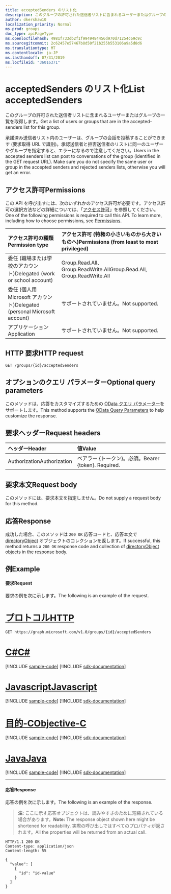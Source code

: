 ```yaml
---
title: acceptedSenders のリスト化
description: このグループの許可された送信者リストに含まれるユーザーまたはグループの一覧を取得します。
author: dkershaw10
localization_priority: Normal
ms.prod: groups
doc_type: apiPageType
ms.openlocfilehash: 4981f733db2f1f9949484456d970d71254c69c9c
ms.sourcegitcommit: 2c62457e57467b8d50f21b255b553106a9a5d8d6
ms.translationtype: MT
ms.contentlocale: ja-JP
ms.lasthandoff: 07/31/2019
ms.locfileid: "36016371"
---
```

# <a name="list-acceptedsenders"></a><span data-ttu-id="6563d-103">acceptedSenders のリスト化</span><span class="sxs-lookup"><span data-stu-id="6563d-103">List acceptedSenders</span></span>
<span data-ttu-id="6563d-104">このグループの許可された送信者リストに含まれるユーザーまたはグループの一覧を取得します。</span><span class="sxs-lookup"><span data-stu-id="6563d-104">Get a list of users or groups that are in the accepted-senders list for this group.</span></span>

<span data-ttu-id="6563d-p101">承諾済み送信者リスト内のユーザーは、グループの会話を投稿することができます (要求取得 URL で識別)。承認送信者と拒否送信者のリストに同一のユーザーやグループを指定すると、エラーになるので注意してください。</span><span class="sxs-lookup"><span data-stu-id="6563d-p101">Users in the accepted senders list can post to conversations of the group (identified in the GET request URL). Make sure you do not specify the same user or group in the accepted senders and rejected senders lists, otherwise you will get an error.</span></span>

## <a name="permissions"></a><span data-ttu-id="6563d-107">アクセス許可</span><span class="sxs-lookup"><span data-stu-id="6563d-107">Permissions</span></span>
<span data-ttu-id="6563d-p102">この API を呼び出すには、次のいずれかのアクセス許可が必要です。アクセス許可の選択方法などの詳細については、「[アクセス許可](/graph/permissions-reference)」を参照してください。</span><span class="sxs-lookup"><span data-stu-id="6563d-p102">One of the following permissions is required to call this API. To learn more, including how to choose permissions, see [Permissions](/graph/permissions-reference).</span></span>

|<span data-ttu-id="6563d-110">アクセス許可の種類</span><span class="sxs-lookup"><span data-stu-id="6563d-110">Permission type</span></span>      | <span data-ttu-id="6563d-111">アクセス許可 (特権の小さいものから大きいものへ)</span><span class="sxs-lookup"><span data-stu-id="6563d-111">Permissions (from least to most privileged)</span></span>              |
|:--------------------|:---------------------------------------------------------|
|<span data-ttu-id="6563d-112">委任 (職場または学校のアカウント)</span><span class="sxs-lookup"><span data-stu-id="6563d-112">Delegated (work or school account)</span></span> | <span data-ttu-id="6563d-113">Group.Read.All、Group.ReadWrite.All</span><span class="sxs-lookup"><span data-stu-id="6563d-113">Group.Read.All, Group.ReadWrite.All</span></span>    |
|<span data-ttu-id="6563d-114">委任 (個人用 Microsoft アカウント)</span><span class="sxs-lookup"><span data-stu-id="6563d-114">Delegated (personal Microsoft account)</span></span> | <span data-ttu-id="6563d-115">サポートされていません。</span><span class="sxs-lookup"><span data-stu-id="6563d-115">Not supported.</span></span>    |
|<span data-ttu-id="6563d-116">アプリケーション</span><span class="sxs-lookup"><span data-stu-id="6563d-116">Application</span></span> | <span data-ttu-id="6563d-117">サポートされていません。</span><span class="sxs-lookup"><span data-stu-id="6563d-117">Not supported.</span></span> |

## <a name="http-request"></a><span data-ttu-id="6563d-118">HTTP 要求</span><span class="sxs-lookup"><span data-stu-id="6563d-118">HTTP request</span></span>
<!-- { "blockType": "ignored" } -->
```http
GET /groups/{id}/acceptedSenders
```
## <a name="optional-query-parameters"></a><span data-ttu-id="6563d-119">オプションのクエリ パラメーター</span><span class="sxs-lookup"><span data-stu-id="6563d-119">Optional query parameters</span></span>
<span data-ttu-id="6563d-120">このメソッドは、応答をカスタマイズするための [OData クエリ パラメーター](/graph/query-parameters)をサポートします。</span><span class="sxs-lookup"><span data-stu-id="6563d-120">This method supports the [OData Query Parameters](/graph/query-parameters) to help customize the response.</span></span>

## <a name="request-headers"></a><span data-ttu-id="6563d-121">要求ヘッダー</span><span class="sxs-lookup"><span data-stu-id="6563d-121">Request headers</span></span>
| <span data-ttu-id="6563d-122">ヘッダー</span><span class="sxs-lookup"><span data-stu-id="6563d-122">Header</span></span>       | <span data-ttu-id="6563d-123">値</span><span class="sxs-lookup"><span data-stu-id="6563d-123">Value</span></span> |
|:---------------|:--------|
| <span data-ttu-id="6563d-124">Authorization</span><span class="sxs-lookup"><span data-stu-id="6563d-124">Authorization</span></span>  | <span data-ttu-id="6563d-p103">ベアラー {トークン}。必須。</span><span class="sxs-lookup"><span data-stu-id="6563d-p103">Bearer {token}. Required.</span></span>  |

## <a name="request-body"></a><span data-ttu-id="6563d-127">要求本文</span><span class="sxs-lookup"><span data-stu-id="6563d-127">Request body</span></span>
<span data-ttu-id="6563d-128">このメソッドには、要求本文を指定しません。</span><span class="sxs-lookup"><span data-stu-id="6563d-128">Do not supply a request body for this method.</span></span>

## <a name="response"></a><span data-ttu-id="6563d-129">応答</span><span class="sxs-lookup"><span data-stu-id="6563d-129">Response</span></span>
<span data-ttu-id="6563d-130">成功した場合、このメソッドは `200 OK` 応答コードと、応答本文で [directoryObject](../resources/directoryobject.md) オブジェクトのコレクションを返します。</span><span class="sxs-lookup"><span data-stu-id="6563d-130">If successful, this method returns a `200 OK` response code and collection of [directoryObject](../resources/directoryobject.md) objects in the response body.</span></span>

## <a name="example"></a><span data-ttu-id="6563d-131">例</span><span class="sxs-lookup"><span data-stu-id="6563d-131">Example</span></span>
#### <a name="request"></a><span data-ttu-id="6563d-132">要求</span><span class="sxs-lookup"><span data-stu-id="6563d-132">Request</span></span>
<span data-ttu-id="6563d-133">要求の例を次に示します。</span><span class="sxs-lookup"><span data-stu-id="6563d-133">The following is an example of the request.</span></span>

# <a name="httptabhttp"></a>[<span data-ttu-id="6563d-134">プロトコル</span><span class="sxs-lookup"><span data-stu-id="6563d-134">HTTP</span></span>](#tab/http)
<!-- {
  "blockType": "request",
  "name": "get_acceptedsenders"
}-->
```http
GET https://graph.microsoft.com/v1.0/groups/{id}/acceptedSenders
```
# <a name="ctabcsharp"></a>[<span data-ttu-id="6563d-135">C#</span><span class="sxs-lookup"><span data-stu-id="6563d-135">C#</span></span>](#tab/csharp)
[!INCLUDE [sample-code](../includes/snippets/csharp/get-acceptedsenders-csharp-snippets.md)]
[!INCLUDE [sdk-documentation](../includes/snippets/snippets-sdk-documentation-link.md)]

# <a name="javascripttabjavascript"></a>[<span data-ttu-id="6563d-136">Javascript</span><span class="sxs-lookup"><span data-stu-id="6563d-136">Javascript</span></span>](#tab/javascript)
[!INCLUDE [sample-code](../includes/snippets/javascript/get-acceptedsenders-javascript-snippets.md)]
[!INCLUDE [sdk-documentation](../includes/snippets/snippets-sdk-documentation-link.md)]

# <a name="objective-ctabobjc"></a>[<span data-ttu-id="6563d-137">目的-C</span><span class="sxs-lookup"><span data-stu-id="6563d-137">Objective-C</span></span>](#tab/objc)
[!INCLUDE [sample-code](../includes/snippets/objc/get-acceptedsenders-objc-snippets.md)]
[!INCLUDE [sdk-documentation](../includes/snippets/snippets-sdk-documentation-link.md)]

# <a name="javatabjava"></a>[<span data-ttu-id="6563d-138">Java</span><span class="sxs-lookup"><span data-stu-id="6563d-138">Java</span></span>](#tab/java)
[!INCLUDE [sample-code](../includes/snippets/java/get-acceptedsenders-java-snippets.md)]
[!INCLUDE [sdk-documentation](../includes/snippets/snippets-sdk-documentation-link.md)]

---


#### <a name="response"></a><span data-ttu-id="6563d-139">応答</span><span class="sxs-lookup"><span data-stu-id="6563d-139">Response</span></span>
<span data-ttu-id="6563d-140">応答の例を次に示します。</span><span class="sxs-lookup"><span data-stu-id="6563d-140">The following is an example of the response.</span></span>
><span data-ttu-id="6563d-141">**注:** ここに示す応答オブジェクトは、読みやすさのために短縮されている場合があります。</span><span class="sxs-lookup"><span data-stu-id="6563d-141">**Note:** The response object shown here might be shortened for readability.</span></span> <span data-ttu-id="6563d-142">実際の呼び出しではすべてのプロパティが返されます。</span><span class="sxs-lookup"><span data-stu-id="6563d-142">All the properties will be returned from an actual call.</span></span>
<!-- {
  "blockType": "response",
  "truncated": true,
  "@odata.type": "microsoft.graph.directoryObject",
  "isCollection": true
} -->
```http
HTTP/1.1 200 OK
Content-type: application/json
Content-length: 55

{
  "value": [
    {
      "id": "id-value"
    }
  ]
}
```

<!-- uuid: 8fcb5dbc-d5aa-4681-8e31-b001d5168d79
2015-10-25 14:57:30 UTC -->
<!-- {
  "type": "#page.annotation",
  "description": "List acceptedSenders",
  "keywords": "",
  "section": "documentation",
  "tocPath": "",
  "suppressions": [
  ]
}-->
